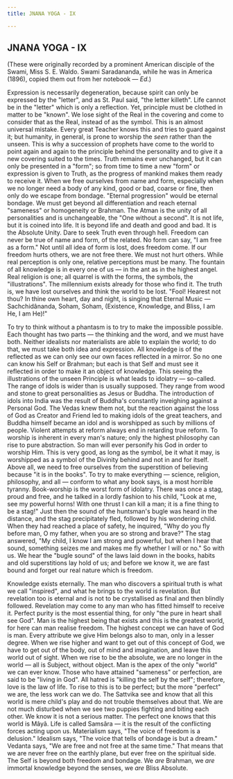 ```yaml
---
title: JNANA YOGA - IX

---
```





  

## JNANA YOGA - IX

(These were originally recorded by a prominent American disciple of the
Swami, Miss S. E. Waldo. Swami Saradananda, while he was in America
(1896), copied them out from her notebook — *Ed*.)

Expression is necessarily degeneration, because spirit can only be
expressed by the "letter", and as St. Paul said, "the letter killeth".
Life cannot be in the "letter" which is only a reflection. Yet,
principle must be clothed in matter to be "known". We lose sight of the
Real in the covering and come to consider that as the Real, instead of
as the symbol. This is an almost universal mistake. Every great Teacher
knows this and tries to guard against it; but humanity, in general, is
prone to worship the *seen* rather than the unseen. This is why a
succession of prophets have come to the world to point again and again
to the principle behind the personality and to give it a new covering
suited to the times. Truth remains ever unchanged, but it can only be
presented in a "form"; so from time to time a new "form" or expression
is given to Truth, as the progress of mankind makes them ready to
receive it. When we free ourselves from name and form, especially when
we no longer need a body of any kind, good or bad, coarse or fine, then
only do we escape from bondage. "Eternal progression" would be eternal
bondage. We must get beyond all differentiation and reach eternal
"sameness" or homogeneity or Brahman. The Atman is the unity of all
personalities and is unchangeable, the "One without a second". It is not
life, but it is coined into life. It is beyond life and death and good
and bad. It is the Absolute Unity. Dare to seek Truth even through hell.
Freedom can never be true of name and form, of the related. No form can
say, "I am free as a form." Not until all idea of form is lost, does
freedom come. If our freedom hurts others, we are not free there. We
must not hurt others. While real perception is only one, relative
perceptions must be many. The fountain of all knowledge is in every one
of us — in the ant as in the highest angel. Real religion is one; all
quarrel is with the forms, the symbols, the "illustrations". The
millennium exists already for those who find it. The truth is, we have
lost ourselves and think the world to be lost. "Fool! Hearest not thou?
In thine own heart, day and night, is singing that Eternal Music —
Sachchidânanda, Soham, Soham, (Existence, Knowledge, and Bliss, I am He,
I am He)!"

To try to think without a phantasm is to try to make the impossible
possible. Each thought has two parts — the thinking and the word, and we
must have both. Neither idealists nor materialists are able to explain
the world; to do that, we must take both idea and expression. All
knowledge is of the reflected as we can only see our own faces reflected
in a mirror. So no one can know his Self or Brahman; but each is that
Self and must see it reflected in order to make it an object of
knowledge. This seeing the illustrations of the unseen Principle is what
leads to idolatry — so-called. The range of idols is wider than is
usually supposed. They range from wood and stone to great personalities
as Jesus or Buddha. The introduction of idols into India was the result
of Buddha's constantly inveighing against a Personal God. The Vedas knew
them not, but the reaction against the loss of God as Creator and Friend
led to making idols of the great teachers, and Buddha himself became an
idol and is worshipped as such by millions of people. Violent attempts
at reform always end in retarding true reform. To worship is inherent in
every man's nature; only the highest philosophy can rise to pure
abstraction. So man will ever personify his God in order to worship Him.
This is very good, as long as the symbol, be it what it may, is
worshipped as a symbol of the Divinity behind and not in and for itself.
Above all, we need to free ourselves from the superstition of believing
because "it is in the books". To try to make everything — science,
religion, philosophy, and all — conform to what any book says, is a most
horrible tyranny. Book-worship is the worst form of idolatry. There was
once a stag, proud and free, and he talked in a lordly fashion to his
child, "Look at me, see my powerful horns! With one thrust I can kill a
man; it is a fine thing to be a stag!" Just then the sound of the
huntsman's bugle was heard in the distance, and the stag precipitately
fled, followed by his wondering child. When they had reached a place of
safety, he inquired, "Why do you fly before man, O my father, when you
are so strong and brave?" The stag answered, "My child, I know I am
strong and powerful, but when I hear that sound, something seizes me and
makes me fly whether I will or no." So with us. We hear the "bugle
sound" of the laws laid down in the books, habits and old superstitions
lay hold of us; and before we know it, we are fast bound and forget our
real nature which is freedom.

Knowledge exists eternally. The man who discovers a spiritual truth is
what we call "inspired", and what he brings to the world is revelation.
But revelation too is eternal and is not to be crystallised as final and
then blindly followed. Revelation may come to any man who has fitted
himself to receive it. Perfect purity is the most essential thing, for
only "the pure in heart shall see God". Man is the highest being that
exists and this is the greatest world, for here can man realise freedom.
The highest concept we can have of God is man. Every attribute we give
Him belongs also to man, only in a lesser degree. When we rise higher
and want to get out of this concept of God, we have to get out of the
body, out of mind and imagination, and leave this world out of sight.
When we rise to be the absolute, we are no longer in the world — all is
Subject, without object. Man is the apex of the only "world" we can ever
know. Those who have attained "sameness" or perfection, are said to be
"living in God". All hatred is "killing the self by the self";
therefore, love is the law of life. To rise to this is to be perfect;
but the more "perfect" we are, the less work can we do. The Sattvika see
and know that all this world is mere child's play and do not trouble
themselves about that. We are not much disturbed when we see two puppies
fighting and biting each other. We know it is not a serious matter. The
perfect one knows that this world is Mâyâ. Life is called Samsâra — it
is the result of the conflicting forces acting upon us. Materialism
says, "The voice of freedom is a delusion." Idealism says, "The voice
that tells of bondage is but a dream." Vedanta says, "We are free and
not free at the same time." That means that we are never free on the
earthly plane, but ever free on the spiritual side. The Self is beyond
both freedom and bondage. We *are* Brahman, we *are* immortal knowledge
beyond the senses, we *are* Bliss Absolute.



